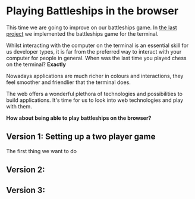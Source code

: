 # Playing Battleships in the browser

This time we are going to improve on our battleships game. 
In [the last project](https://github.com/makersacademy/course/blob/master/battle_ships.md) 
we implemented the battleships game for the terminal. 

Whilst interacting with the computer on the terminal is an essential skill 
for us developer types, it is far from the preferred way to interact with 
your computer for people in general. When was the last time you played chess on the terminal? **Exactly**

Nowadays applications are much richer in colours and interactions, they feel 
smoother and friendlier that the terminal does. 

The web offers a wonderful plethora of technologies and possibilities to 
build applications. It's time for us to look into web technologies and play 
with them.

**How about being able to  play battleships on the browser?**

## Version 1: Setting up a two player game

The first thing we want to do

## Version 2:

## Version 3: 
